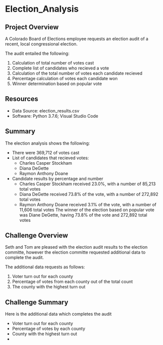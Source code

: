 # Election_Analysis

## Project Overview
A Colorado Board of Elections employee requests an election audit of a recent, local congressional election.

The audit entailed the following: 
1. Calculation of total number of votes cast
2. Complete list of candidates who recieved a vote
3. Calculation of the total number of votes each candidate recieved
4. Percentage calculation of votes each candidate won
5. Winner determination based on popular vote

## Resources
- Data Source: election_results.csv
- Software: Python 3.7.6; Visual Studio Code 

## Summary
The election analysis shows the following:
- There were 369,712 of votes cast
- List of candidates that recieved votes: 
  - Charles Casper Stockham
  - Diana DeGette
  - Raymon Anthony Doane
- Candidate results by percentage and number
  - Charles Casper Stockham received 23.0%, with a number of 85,213 total votes
  - Diana DeGette received 73.8% of the vote, with a number of 272,892 total votes
  - Raymon Anthony Doane received 3.1% of the vote, with a number of 11,606 total votes
The winner of the election based on popular vote was Diane DeGette, having 73.8% of the vote and 272,892 total votes

## Challenge Overview

Seth and Tom are pleased with the election audit results to the election committe, however the election committe requested additional data to complete the audit.

The additional data requests as follows:
1. Voter turn out for each county
2. Percentage of votes from each county out of the total count
3. The county with the highest turn out

## Challenge Summary
Here is the additional data which completes the audit
- Voter turn out for each county
- Percentage of votes by each county
- County with the highest turn out
- 
